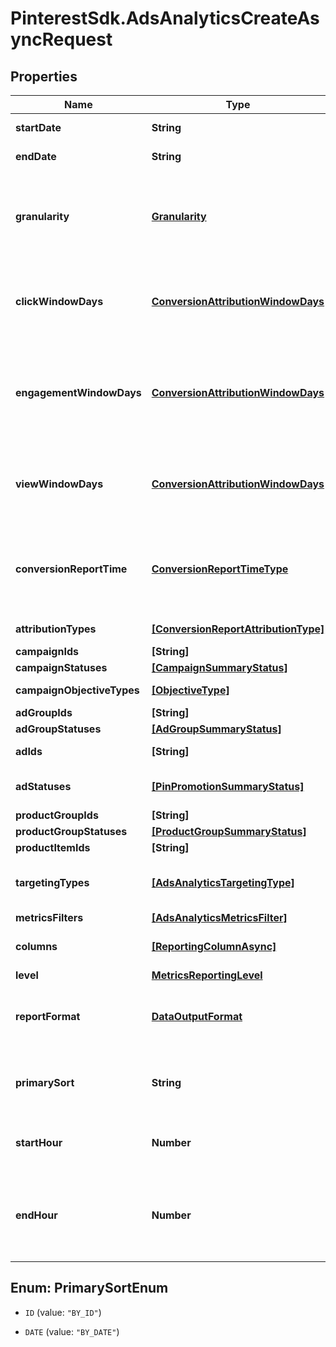 # PinterestSdk.AdsAnalyticsCreateAsyncRequest

## Properties

Name | Type | Description | Notes
------------ | ------------- | ------------- | -------------
**startDate** | **String** | Metric report start date (UTC). Format: YYYY-MM-DD | 
**endDate** | **String** | Metric report end date (UTC). Format: YYYY-MM-DD | 
**granularity** | [**Granularity**](Granularity.md) | TOTAL - metrics are aggregated over the specified date range.&lt;br&gt; DAY - metrics are broken down daily.&lt;br&gt; HOUR - metrics are broken down hourly.&lt;br&gt;WEEKLY - metrics are broken down weekly.&lt;br&gt;MONTHLY - metrics are broken down monthly | 
**clickWindowDays** | [**ConversionAttributionWindowDays**](ConversionAttributionWindowDays.md) | Number of days to use as the conversion attribution window for a pin click action. Applies to Pinterest Tag conversion metrics. Prior conversion tags use their defined attribution windows. If not specified, defaults to &#x60;30&#x60; days. | [optional] [default to ConversionAttributionWindowDays.30]
**engagementWindowDays** | [**ConversionAttributionWindowDays**](ConversionAttributionWindowDays.md) | Number of days to use as the conversion attribution window for an engagement action. Engagements include saves, closeups, link clicks, and carousel card swipes. Applies to Pinterest Tag conversion metrics. Prior conversion tags use their defined attribution windows. If not specified, defaults to &#x60;30&#x60; days. | [optional] [default to ConversionAttributionWindowDays.30]
**viewWindowDays** | [**ConversionAttributionWindowDays**](ConversionAttributionWindowDays.md) | Number of days to use as the conversion attribution window for a view action. Applies to Pinterest Tag conversion metrics. Prior conversion tags use their defined attribution windows. If not specified, defaults to &#x60;1&#x60; day. | [optional] [default to ConversionAttributionWindowDays.1]
**conversionReportTime** | [**ConversionReportTimeType**](ConversionReportTimeType.md) | The date by which the conversion metrics returned from this endpoint will be reported. There are two dates associated with a conversion event: the date that the user interacted with the ad, and the date that the user completed a conversion event. | [optional] [default to &#39;TIME_OF_AD_ACTION&#39;]
**attributionTypes** | [**[ConversionReportAttributionType]**](ConversionReportAttributionType.md) | List of types of attribution for the conversion report | [optional] 
**campaignIds** | **[String]** | List of campaign ids | [optional] 
**campaignStatuses** | [**[CampaignSummaryStatus]**](CampaignSummaryStatus.md) | List of status values for filtering | [optional] 
**campaignObjectiveTypes** | [**[ObjectiveType]**](ObjectiveType.md) | List of values for filtering. [\&quot;WEB_SESSIONS\&quot;] in BETA. | [optional] 
**adGroupIds** | **[String]** | List of ad group ids | [optional] 
**adGroupStatuses** | [**[AdGroupSummaryStatus]**](AdGroupSummaryStatus.md) | List of values for filtering | [optional] 
**adIds** | **[String]** | List of ad ids [This parameter is no supported for Product Item Level Reports] | [optional] 
**adStatuses** | [**[PinPromotionSummaryStatus]**](PinPromotionSummaryStatus.md) | List of values for filtering [This parameter is not supported for Product Item Level Reports] | [optional] 
**productGroupIds** | **[String]** | List of product group ids | [optional] 
**productGroupStatuses** | [**[ProductGroupSummaryStatus]**](ProductGroupSummaryStatus.md) | List of values for filtering | [optional] 
**productItemIds** | **[String]** | List of product item ids | [optional] 
**targetingTypes** | [**[AdsAnalyticsTargetingType]**](AdsAnalyticsTargetingType.md) | List of targeting types. Requires &#x60;level&#x60; to be a value ending in &#x60;_TARGETING&#x60;. [\&quot;AGE_BUCKET_AND_GENDER\&quot;] is in BETA and not yet available to all users. | [optional] 
**metricsFilters** | [**[AdsAnalyticsMetricsFilter]**](AdsAnalyticsMetricsFilter.md) | List of metrics filters | [optional] 
**columns** | [**[ReportingColumnAsync]**](ReportingColumnAsync.md) | Metric and entity columns. Pin promotion and ad related columns are not supported for the Product Item level reports. | 
**level** | [**MetricsReportingLevel**](MetricsReportingLevel.md) | Level of the report | 
**reportFormat** | [**DataOutputFormat**](DataOutputFormat.md) | Specification for formatting the report data. Reports in JSON will not zero-fill metrics, whereas reports in CSV will. Both report formats will omit rows where all the columns are equal to 0. | [optional] [default to &#39;JSON&#39;]
**primarySort** | **String** | Whether to first sort the report by date or by entity ID of the reporting entity level. Date will be used as the first level key for JSON reports that use BY_DATE. BY_DATE is recommended for large requests. | [optional] 
**startHour** | **Number** | Which hour of the start date to begin the report. The entire day will be included if no start hour is provided. Only allowed for hourly reports. | [optional] 
**endHour** | **Number** | Which hour of the end date to stop the report (inclusive). For example, with an end_date of &#39;2020-01-01&#39; and end_hour of &#39;15&#39;, the report will contain metrics up to &#39;2020-01-01 14:59:59&#39;. The entire day will be included if no end hour is provided. Only allowed for hourly reports. | [optional] 



## Enum: PrimarySortEnum


* `ID` (value: `"BY_ID"`)

* `DATE` (value: `"BY_DATE"`)




